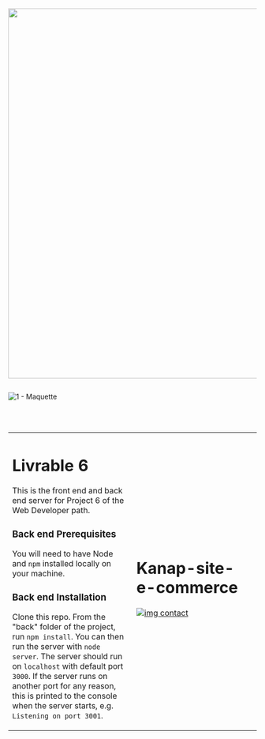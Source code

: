# <p align="center"><a href="https://github.com/franckdun/Learning-plan_Openclassrooms"><img src="https://img.shields.io/badge/🏠-🎓%20Web developer training Openclassrooms 2022%20🎓-F4511E" width="750" ></a></p>

![ 1 - Maquette ]()

<!-- presentation -->
<div align="center">
  <table>
	<tr>
	   <td width="50%">   
		   
# Livrable 6 

This is the front end and back end server for Project 6 of the Web Developer path.

### Back end Prerequisites ###

You will need to have Node and `npm` installed locally on your machine.

### Back end Installation ###

Clone this repo. From the "back" folder of the project, run `npm install`. You 
can then run the server with `node server`. 
The server should run on `localhost` with default port `3000`. If the
server runs on another port for any reason, this is printed to the
console when the server starts, e.g. `Listening on port 3001`.
	   </td>  
	     <td width="50%">
# Kanap-site-e-commerce
 
[![img contact](https://github.com/franckdun/Kanap-site-e-commerce_L6/blob/main/front/images/logo.png)](https://github.com/franckdun/Kanap-site-e-commerce_L6/tree/main)
	   </td>  
	 </tr>
 </table>
</div>
